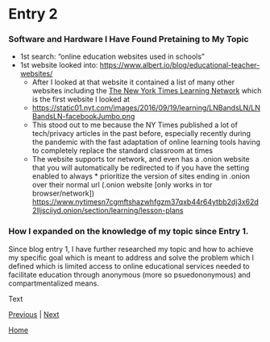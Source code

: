 # Entry 2
### Software and Hardware I Have Found Pretaining to My Topic
* 1st search: “online education websites used in schools”
* 1st website looked into: https://www.albert.io/blog/educational-teacher-websites/
    * After I looked at that website it contained a list of many other websites including the [The New York Times Learning Network](https://www.nytimes.com/section/learning/lesson-plans) which is the first website I looked at
    * https://static01.nyt.com/images/2016/09/19/learning/LNBandsLN/LNBandsLN-facebookJumbo.png 
    * This stood out to me because the NY Times published a lot of tech/privacy articles in the past before, especially recently during the pandemic with          the fast adaptation of online learning tools having to completely replace the standard classroom at times
    * The website supports tor network, and even has a .onion website that you will automatically be redirected to if you have the setting enabled to always     * prioritize the version of sites ending in  .onion over their normal url (.onion website [only works in tor browser/network])   https://www.nytimesn7cgmftshazwhfgzm37qxb44r64ytbb2dj3x62d2lljsciiyd.onion/section/learning/lesson-plans 

### How I expanded on the knowledge of my topic since Entry 1. 
Since blog entry 1, I have further researched my topic and how to achieve my specific goal which is meant to address and solve the problem which I defined which is limited access to online educational services needed to facilitate education through anonymous (more so psuedononymous) and compartmentalized means. 

Text

[Previous](entry01.md) | [Next](entry03.md)

[Home](../README.md)
